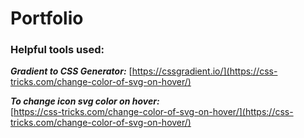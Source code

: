 # Portfolio




### Helpful tools used:
***Gradient to CSS Generator:***
[https://cssgradient.io/](https://css-tricks.com/change-color-of-svg-on-hover/)

***To change icon svg color on hover:***  
[https://css-tricks.com/change-color-of-svg-on-hover/](https://css-tricks.com/change-color-of-svg-on-hover/)

